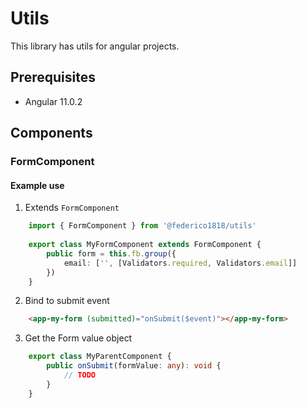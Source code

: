 # Utils

This library has utils for angular projects.

## Prerequisites

* Angular 11.0.2

## Components

### FormComponent

#### Example use

1. Extends ```FormComponent```

```ts
    import { FormComponent } from '@federico1818/utils'
    
    export class MyFormComponent extends FormComponent {
        public form = this.fb.group({
            email: ['', [Validators.required, Validators.email]]
        })
    }
```

2. Bind to submit event

```html
    <app-my-form (submitted)="onSubmit($event)"></app-my-form>
```

3. Get the Form value object

```ts
    export class MyParentComponent {
        public onSubmit(formValue: any): void {
            // TODO
        }
    }
```
